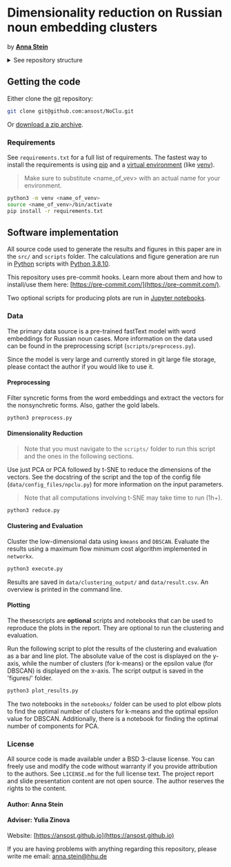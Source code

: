 # Dimensionality reduction on Russian noun embedding clusters

by [**Anna Stein**](https://ansost.github.io)

<details>
<summary>See repository structure</summary>

```bash
.
├── LICENSE
├── README.md
├── REQUIREMENTS.txt
├── src
├── scripts
├── data
├── figures
.
```

</details>

## Getting the code

Either clone the [git](https://git-scm.com/) repository:

```sh
git clone git@github.com:ansost/NoClu.git
```

Or [download a zip archive](https://github.com/ansost/NoClu/archive/refs/heads/main.zip).

### Requirements

See `requirements.txt` for a full list of requirements.
The fastest way to install the requirements is using [pip](https://packaging.python.org/en/latest/tutorials/installing-packages/#use-pip-for-installing) and a [virtual environment](https://docs.python.org/3/tutorial/venv.html) (like [venv](https://docs.python.org/3/library/venv.html)).
> Make sure to substitute <name_of_vev> with an actual name for your environment.

```sh
python3 -m venv <name_of_venv>
source <name_of_venv>/bin/activate
pip install -r requirements.txt
```

## Software implementation

All source code used to generate the results and figures in this paper are in the `src/` and `scripts` folder.
The calculations and figure generation are run in [Python](https://www.python.org/) scripts with [Python 3.8.10](https://www.python.org/downloads/release/python-3810/).

This repository uses pre-commit hooks. Learn more about them and how to install/use them here: [https://pre-commit.com/](https://pre-commit.com/).

Two optional scripts for producing plots are run in [Jupyter notebooks](https://jupyter.org/).

### Data

The primary data source is a pre-trained fastText model with word embeddings for Russian noun cases.
More information on the data used can be found in the preprocessing script (`scripts/preprocess.py`).

Since the model is very large and currently stored in git large file storage, please contact the author if you would like to use it. 

#### Preprocessing

Filter syncretic forms from the word embeddings and extract the vectors for the nonsynchretic forms. Also, gather the gold labels.

```sh
python3 preprocess.py
```

#### Dimensionality Reduction

> Note that you must navigate to the `scripts/` folder to run this script and the ones in the following sections.

Use just PCA or PCA followed by t-SNE to reduce the dimensions of the vectors. See the docstring of the script and the top of the config file (`data/config_files/npclu.py`) for more information on the input parameters.
> Note that all computations involving t-SNE may take time to run (1h+).

```sh
python3 reduce.py
```

#### Clustering and Evaluation

Cluster the low-dimensional data using `kmeans` and `DBSCAN`. Evaluate the results using a maximum flow minimum cost algorithm implemented in `networkx`.

```sh
python3 execute.py
```

Results are saved in `data/clustering_output/` and `data/result.csv`. An overview is printed in the command line.

#### Plotting

The thesescripts are **optional** scripts and notebooks that can be used to reproduce the plots in the report. They are optional to run the clustering and evaluation.

Run the following script to plot the results of the clustering and evaluation as a bar and line plot. The absolute value of the cost is displayed on the y-axis, while the number of clusters (for k-means) or the epsilon value (for DBSCAN) is displayed on the x-axis. The script output is saved in the 'figures/' folder.

```sh
python3 plot_results.py
```

The two notebooks in the `notebooks/` folder can be used to plot elbow plots to find the optimal number of clusters for k-means and the optimal epsilon value for DBSCAN. Additionally, there is a notebook for finding the optimal number of components for PCA.

### License

All source code is made available under a BSD 3-clause license. You can freely use and modify the code without warranty if you provide attribution to the authors. See `LICENSE.md` for the full license text.
The project report and slide presentation content are not open source. The author reserves the rights to the content.

#### Author: **Anna Stein**

#### Adviser: Yulia Zinova

Website: [https://ansost.github.io](https://ansost.github.io)

If you are having problems with anything regarding this repository, please write me email: [anna.stein@hhu.de](mailto:anna.stein@hhu.de)
